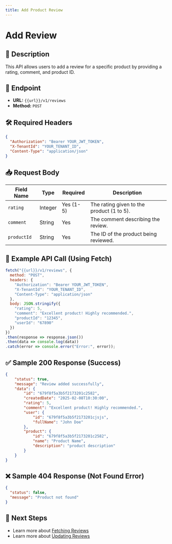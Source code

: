 ```yaml
---
title: Add Product Review
---
```


# Add Review

## 📌 Description
This API allows users to add a review for a specific product by providing a rating, comment, and product ID.

## 🔗 Endpoint
- **URL:** `{{url}}/v1/reviews`
- **Method:** `POST`

## 🛠️ Required Headers
```json
{
  "Authorization": "Bearer YOUR_JWT_TOKEN",
  "X-TenantId": "YOUR_TENANT_ID",
  "Content-Type": "application/json"
}
```

## 📥 Request Body

| Field Name   | Type   | Required | Description |
|--------------|--------|----------|-------------|
| `rating`     | Integer | Yes (1-5) | The rating given to the product (1 to 5). |
| `comment`    | String  | Yes      | The comment describing the review. |
| `productId`  | String  | Yes      | The ID of the product being reviewed. |

## 📡 Example API Call (Using Fetch)
```javascript
fetch("{{url}}/v1/reviews", {
  method: "POST",
  headers: {
    "Authorization": "Bearer YOUR_JWT_TOKEN",
    "X-TenantId": "YOUR_TENANT_ID",
    "Content-Type": "application/json"
  },
  body: JSON.stringify({
    "rating": 5,
    "comment": "Excellent product! Highly recommended.",
    "productId": "12345",
    "userId": "67890"
  })
})
.then(response => response.json())
.then(data => console.log(data))
.catch(error => console.error("Error:", error));
```

## ✅ Sample 200 Response (Success)
```json
{
    "status": true,
    "message": "Review added successfully",
    "data": {
        "id": "679f8f5a3b5f2173201c2582",
        "createdDate": "2025-02-08T10:30:00",
        "rating": 5,
        "comment": "Excellent product! Highly recommended.",
        "user": {
            "id": "679f8f5a3b5f2173201cjsjs",
            "fullName": "John Doe"
        },
        "product": {
            "id": "679f8f5a3b5f2173201c2582",
            "name": "Product Name",
            "description": "product description"
        }
    }
}
```

## ❌ Sample 404 Response (Not Found Error)
```json
{
  "status": false,
  "message": "Product not found"
}
```

## 🔗 Next Steps
- Learn more about [Fetching Reviews](./fetch-reviews.md)
- Learn more about [Updating Reviews](./hide-review.md)

